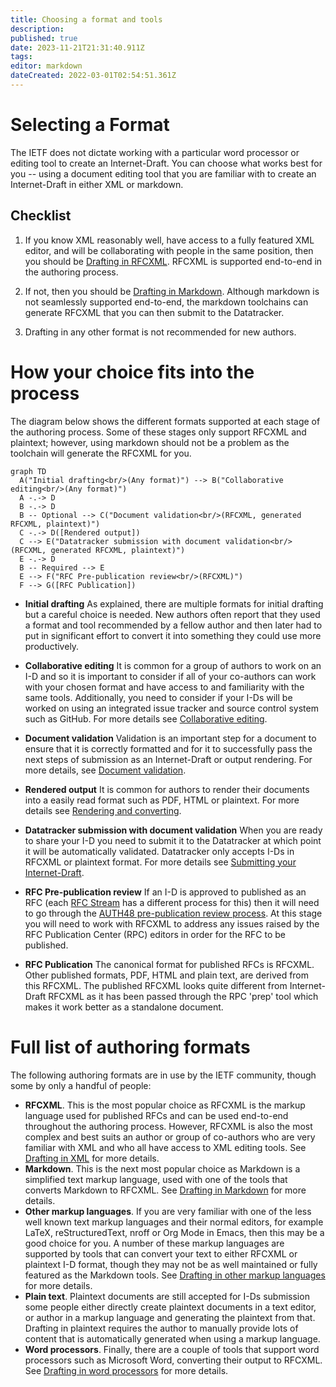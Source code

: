 ```yaml
---
title: Choosing a format and tools
description: 
published: true
date: 2023-11-21T21:31:40.911Z
tags: 
editor: markdown
dateCreated: 2022-03-01T02:54:51.361Z
---
```


# Selecting a Format 

The IETF does not dictate working with a particular word processor or editing tool to create an Internet-Draft. You can choose what works best for you -- using a document editing tool that you are familiar with to create an Internet-Draft in either XML or markdown.

## Checklist

1. If you know XML reasonably well, have access to a fully featured XML editor, and will be collaborating with people in the same position, then you should be [Drafting in RFCXML](/drafting-in-xml).  RFCXML is supported end-to-end in the authoring process.

1. If not, then you should be [Drafting in Markdown](/drafting-in-markdown).  Although markdown is not seamlessly supported end-to-end, the markdown toolchains can generate RFCXML that you can then submit to the Datatracker.

1. Drafting in any other format is not recommended for new authors.

# How your choice fits into the process
The diagram below shows the different formats supported at each stage of the authoring process.  Some of these stages only support RFCXML and plaintext; however, using markdown should not be a problem as the toolchain will generate the RFCXML for you.

```mermaid
graph TD  
  A("Initial drafting<br/>(Any format)") --> B("Collaborative editing<br/>(Any format)")
  A -.-> D
  B -.-> D
  B -- Optional --> C("Document validation<br/>(RFCXML, generated RFCXML, plaintext)")
  C -.-> D([Rendered output])
  C --> E("Datatracker submission with document validation<br/>(RFCXML, generated RFCXML, plaintext)")
  E -.-> D
  B -- Required --> E
  E --> F("RFC Pre-publication review<br/>(RFCXML)")
  F --> G([RFC Publication])
```

- **Initial drafting** 
As explained, there are multiple formats for initial drafting but a careful choice is needed.  New authors often report that they used a format and tool recommended by a fellow author and then later had to put in significant effort to convert it into something they could use more productively. 

- **Collaborative editing**
It is common for a group of authors to work on an I-D and so it is important to consider if all of your co-authors can work with your chosen format and have access to and familiarity with the same tools. Additionally, you need to consider if your I-Ds will be worked on using an integrated issue tracker and source control system such as GitHub.  For more details see [Collaborative editing](/collaborative-editing).

- **Document validation** 
Validation is an important step for a document to ensure that it is correctly formatted and for it to successfully pass the next steps of submission as an Internet-Draft or output rendering.  For more details, see [Document validation](/document-validation).

- **Rendered output**
It is common for authors to render their documents into a easily read format such as PDF, HTML or plaintext.  For more details see [Rendering and converting](/rendering-and-converting).

- **Datatracker submission with document validation**
When you are ready to share your I-D you need to submit it to the Datatracker at which point it will be automatically validated.  Datatracker only accepts I-Ds in RFCXML or plaintext format.  For more details see [Submitting your Internet-Draft](/submitting-your-internet-draft).

- **RFC Pre-publication review**
If an I-D is approved to published as an RFC (each [RFC Stream](https://rfc-editor.org/info/rfc8729) has a different process for this) then it will need to go through the [AUTH48 pre-publication review process](https://www.rfc-editor.org/pubprocess/auth48/). At this stage you will need to work with RFCXML to address any issues raised by the RFC Publication Center (RPC) editors in order for the RFC to be published.

- **RFC Publication**
The canonical format for published RFCs is RFCXML. Other published formats, PDF, HTML and plain text, are derived from this RFCXML. The published RFCXML looks quite different from Internet-Draft RFCXML as it has been passed through the RPC 'prep' tool which makes it work better as a standalone document. 

# Full list of authoring formats

The following authoring formats are in use by the IETF community, though some by only a handful of people:

* **RFCXML**.  This is the most popular choice as RFCXML is the markup language used for published RFCs and can be used end-to-end throughout the authoring process. However, RFCXML is also the most complex and best suits an author or group of co-authors who are very familiar with XML and who all have access to XML editing tools.  See [Drafting in XML](/drafting-in-xml) for more details.
* **Markdown**.  This is the next most popular choice as Markdown is a simplified text markup language, used with one of the tools that converts Markdown to RFCXML.  See [Drafting in Markdown](/drafting-in-markdown) for more details.
* **Other markup languages**.  If you are very familiar with one of the less well known text markup languages and their normal editors, for example LaTeX, reStructuredText, nroff or Org Mode in Emacs, then this may be a good choice for you.  A number of these markup languages are supported by tools that can convert your text to either RFCXML or plaintext I-D format, though they may not be as well maintained or fully featured as the Markdown tools.  See [Drafting in other markup languages](/drafting-in-other-markup-languages) for more details.
* **Plain text**.  Plaintext documents are still accepted for I-Ds submission some people either directly create plaintext documents in a text editor, or author in a markup language and generating the plaintext from that.  Drafting in plaintext requires the author to manually provide lots of content that is automatically generated when using a markup language.
*  **Word processors**.  Finally, there are a couple of tools that support word processors such as Microsoft Word, converting their output to RFCXML. See [Drafting in word processors](/drafting-in-word-processors) for more details.

